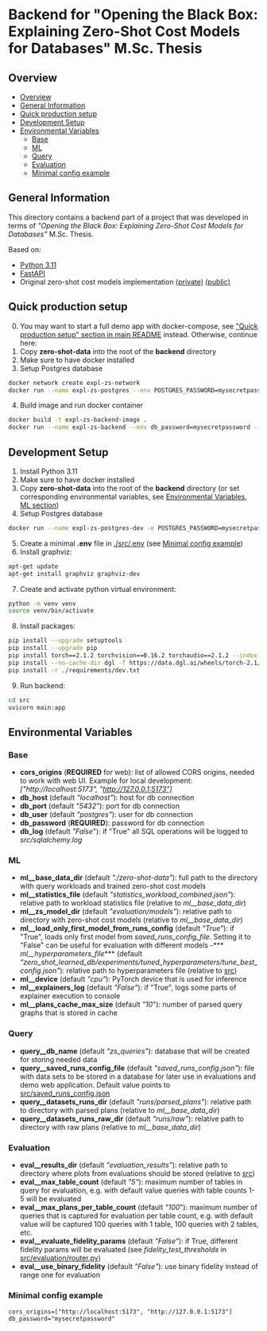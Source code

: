 # Backend for "Opening the Black Box: Explaining Zero-Shot Cost Models for Databases" M.Sc. Thesis

## Overview

- [Overview](#overview)
- [General Information](#general-information)
- [Quick production setup](#quick-production-setup)
- [Development Setup](#development-setup)
- [Environmental Variables](#environmental-variables)
  - [Base](#base)
  - [ML](#ml)
  - [Query](#query)
  - [Evaluation](#evaluation)
  - [Minimal config example](#minimal-config-example)


## General Information

This directory contains a backend part of a project that was developed in terms of *"Opening the Black Box: Explaining Zero-Shot Cost Models for Databases"* M.Sc. Thesis.

Based on:
- [Python 3.11](https://www.python.org/)
- [FastAPI](https://fastapi.tiangolo.com/)
- Original zero-shot cost models implementation [(private)](https://github.com/DataManagementLab/zero-shot-learned-db) [(public)](https://github.com/DataManagementLab/zero-shot-cost-estimation)

## Quick production setup

0. You may want to start a full demo app with docker-compose, see ["Quick production setup" section in main README](../README.md#quick-production-setup) instead. Otherwise, continue here:
1. Copy **zero-shot-data** into the root of the **backend** directory
2. Make sure to have docker installed
3. Setup Postgres database
```sh
docker network create expl-zs-network
docker run --name expl-zs-postgres --env POSTGRES_PASSWORD=mysecretpassword --network expl-zs-network -d postgres
```
4. Build image and run docker container
```sh
docker build -t expl-zs-backend-image .
docker run --name expl-zs-backend --env db_password=mysecretpassword --network expl-zs-network -p 5240:80 -d expl-zs-backend-image
```

## Development Setup

1. Install Python 3.11
2. Make sure to have docker installed
3. Copy **zero-shot-data** into the root of the **backend** directory (or set corresponding environmental variables, see [Environmental Variables, ML section](#ml))
4. Setup Postgres database
```sh
docker run --name expl-zs-postgres-dev -e POSTGRES_PASSWORD=mysecretpassword -d postgres
```
5. Create a minimal **.env** file in [./src/.env](./src/.env) (see [Minimal config example](#minimal-config-example))
6. Install graphviz:
```sh
apt-get update
apt-get install graphviz graphviz-dev
```
7. Create and activate python virtual environment:
```sh
python -m venv venv
source venv/bin/activate
```
8. Install packages:
```sh
pip install --upgrade setuptools
pip install --upgrade pip
pip install torch==2.1.2 torchvision==0.16.2 torchaudio==2.1.2 --index-url https://download.pytorch.org/whl/rocm5.6
pip install --no-cache-dir dgl -f https://data.dgl.ai/wheels/torch-2.1/repo.html
pip install -r ./requirements/dev.txt
```
9. Run backend:
```sh
cd src
uvicorn main:app
```

## Environmental Variables

### Base

- **cors_origins** (**REQUIRED** for web): list of allowed CORS origins, needed to work with web UI. Example for local development: *["http://localhost:5173", "http://127.0.0.1:5173"]*
- **db_host** (default *"localhost"*): host for db connection
- **db_port** (default *"5432"*): port for db connection
- **db_user** (default *"postgres"*): user for db connection
- **db_password** (**REQUIRED**): password for db connection
- **db_log** (default *"False*"): if "True" all SQL operations will be logged to *src/sqlalchemy.log*

### ML
- **ml__base_data_dir** (default *"./zero-shot-data"*): full path to the directory with query workloads and trained zero-shot cost models
- **ml__statistics_file** (default *"statistics_workload_combined.json"*): relative path to workload statistics file (relative to *ml__base_data_dir*)
- **ml__zs_model_dir** (default *"evaluation/models"*): relative path to directory with zero-shot cost models (relative to *ml__base_data_dir*)
- **ml__load_only_first_model_from_runs_config** (default *"True"*): if "True", loads only first model from *saved_runs_config_file*. Setting it to "False" can be useful for evaluation with different models
-*** *ml__hyperparameters_file**** (default *"zero_shot_learned_db/experiments/tuned_hyperparameters/tune_best_config.json"*): relative path to hyperparameters file (relative to [src](src))
- **ml__device** (default *"cpu"*): PyTorch device that is used for inference
- **ml__explainers_log** (default *"False"*): if "True", logs some parts of explainer execution to console
- **ml__plans_cache_max_size** (default *"10*"): number of parsed query graphs that is stored in cache

### Query

- **query__db_name** (default *"zs_queries"*): database that will be created for storing needed data
- **query__saved_runs_config_file** (default *"saved_runs_config.json"*): file with data sets to be stored in a database for later use in evaluations and demo web application. Default value points to [src/saved_runs_config.json](src/saved_runs_config.json)
- **query__datasets_runs_dir** (default *"runs/parsed_plans"*): relative path to directory with parsed plans (relative to *ml__base_data_dir*)
- **query__datasets_runs_raw_dir** (default *"runs/raw"*): relative path to directory with raw plans (relative to *ml__base_data_dir*)

### Evaluation

- **eval__results_dir** (default *"evaluation_results"*): relative path to directory where plots from evaluations should be stored (relative to [src](src))
- **eval__max_table_count** (default *"5"*): maximum number of tables in query for evaluation, e.g. with default value queries with table counts 1-5 will be evaluated
- **eval__max_plans_per_table_count** (default *"100*"): maximum number of queries that is captured for evaluation per table count, e.g. with default value will be captured 100 queries with 1 table, 100 queries with 2 tables, etc.
- **eval__evaluate_fidelity_params** (default *"False"*): if True, different fidelity params will be evaluated (see *fidelity_test_thresholds* in [src/evaluation/router.py](src/evaluation/router.py))
- **eval__use_binary_fidelity** (default *"False"*): use binary fidelity instead of range one for evaluation

### Minimal config example

```properties
cors_origins=["http://localhost:5173", "http://127.0.0.1:5173"]
db_password="mysecretpassword"
```
